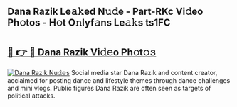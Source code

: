## Dana Razik Le𝚊𝚔ed N𝚞𝚍e - Part-RKc Vi𝚍eo Ph𝚘tos - H𝚘t O𝚗lyf𝚊ns Le𝚊𝚔s ts1FC

# <h2><a href="http://hf2k8q.feru.top/?c=Dana+Razik">🔗 👉 🔴 Dana Razik Vi𝚍𝚎o Ph𝚘t𝚘𝚜</a></h2>

[![Dana Razik Nu𝚍𝚎s](https://i.imgur.com/0TWrTi3.gif)](http://hf2k8q.feru.top/?c=Dana+Razik)
Social media star Dana Razik and content creator, acclaimed for posting dance and lifestyle themes through dance challenges and mini vlogs. Public figures Dana Razik are often seen as targets of political attacks. 
